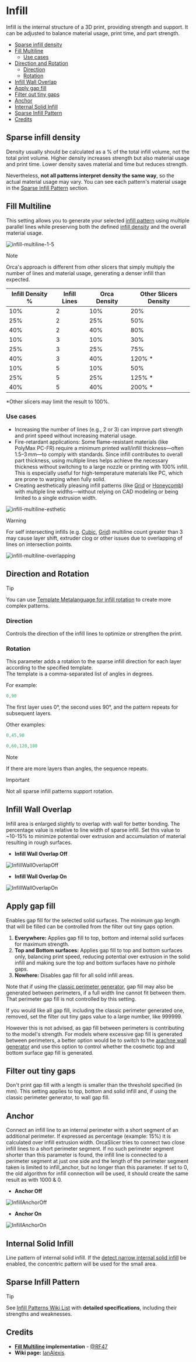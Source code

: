 # Infill

Infill is the internal structure of a 3D print, providing strength and support. It can be adjusted to balance material usage, print time, and part strength.

- [Sparse infill density](#sparse-infill-density)
- [Fill Multiline](#fill-multiline)
  - [Use cases](#use-cases)
- [Direction and Rotation](#direction-and-rotation)
  - [Direction](#direction)
  - [Rotation](#rotation)
- [Infill Wall Overlap](#infill-wall-overlap)
- [Apply gap fill](#apply-gap-fill)
- [Filter out tiny gaps](#filter-out-tiny-gaps)
- [Anchor](#anchor)
- [Internal Solid Infill](#internal-solid-infill)
- [Sparse Infill Pattern](#sparse-infill-pattern)
- [Credits](#credits)

## Sparse infill density

Density usually should be calculated as a % of the total infill volume, not the total print volume.
Higher density increases strength but also material usage and print time. Lower density saves material and time but reduces strength.

Nevertheless, **not all patterns interpret density the same way**, so the actual material usage may vary. You can see each pattern's material usage in the [Sparse Infill Pattern](#sparse-infill-pattern) section.

## Fill Multiline

This setting allows you to generate your selected [infill pattern](#sparse-infill-pattern) using multiple parallel lines while preserving both the defined [infill density](#sparse-infill-density) and the overall material usage.

![infill-multiline-1-5](https://github.com/SoftFever/OrcaSlicer/blob/main/doc/images/fill/infill-multiline-1-5.gif?raw=true)

> [!NOTE]
> Orca's approach is different from other slicers that simply multiply the number of lines and material usage, generating a denser infill than expected.
>
>| Infill   Density % | Infill Lines | Orca Density | Other Slicers Density |
>|--------------------|--------------|--------------|-----------------------|
>| 10%                | 2            | 10%          | 20%                   |
>| 25%                | 2            | 25%          | 50%                   |
>| 40%                | 2            | 40%          | 80%                   |
>| 10%                | 3            | 10%          | 30%                   |
>| 25%                | 3            | 25%          | 75%                   |
>| 40%                | 3            | 40%          | 120% *                |
>| 10%                | 5            | 10%          | 50%                   |
>| 25%                | 5            | 25%          | 125% *                |
>| 40%                | 5            | 40%          | 200% *                |
>
> *Other slicers may limit the result to 100%.

### Use cases

- Increasing the number of lines (e.g., 2 or 3) can improve part strength and print speed without increasing material usage.
- Fire-retardant applications: Some flame-resistant materials (like PolyMax PC-FR) require a minimum printed wall/infill thickness—often 1.5–3 mm—to comply with standards. Since infill contributes to overall part thickness, using multiple lines helps achieve the necessary thickness without switching to a large nozzle or printing with 100% infill. This is especially useful for high-temperature materials like PC, which are prone to warping when fully solid.
- Creating aesthetically pleasing infill patterns (like [Grid](strength_settings_patterns#grid) or [Honeycomb](strength_settings_patterns#honeycomb)) with multiple line widths—without relying on CAD modeling or being limited to a single extrusion width.

![infill-multiline-esthetic](https://github.com/SoftFever/OrcaSlicer/blob/main/doc/images/fill/infill-multiline-esthetic.gif?raw=true)

> [!WARNING]
> For self intersecting infills (e.g. [Cubic](strength_settings_patterns#cubic), [Grid](strength_settings_patterns#grid)) multiline count greater than 3 may cause layer shift, extruder clog or other issues due to overlapping of lines on intersection points.
>
> ![infill-multiline-overlapping](https://github.com/SoftFever/OrcaSlicer/blob/main/doc/images/fill/infill-multiline-overlapping.gif?raw=true)

## Direction and Rotation

> [!TIP]
> You can use [Template Metalanguage for infill rotation](strength_settings_infill_rotation_template_metalanguage) to create more complex patterns.

### Direction

Controls the direction of the infill lines to optimize or strengthen the print.

### Rotation

This parameter adds a rotation to the sparse infill direction for each layer according to the specified template.  
The template is a comma-separated list of angles in degrees.

For example:

```c++
0,90
```

The first layer uses 0°, the second uses 90°, and the pattern repeats for subsequent layers.

Other examples:

```c++
0,45,90
```

```c++
0,60,120,180
```

> [!NOTE]
> If there are more layers than angles, the sequence repeats.

> [!IMPORTANT]
> Not all sparse infill patterns support rotation.

## Infill Wall Overlap

Infill area is enlarged slightly to overlap with wall for better bonding. The percentage value is relative to line width of sparse infill. Set this value to ~10-15% to minimize potential over extrusion and accumulation of material resulting in rough surfaces.

- **Infill Wall Overlap Off**

![InfillWallOverlapOff](https://github.com/SoftFever/OrcaSlicer/blob/main/doc/images/fill/InfillWallOverlapOff.svg?raw=true)

- **Infill Wall Overlap On**

![InfillWallOverlapOn](https://github.com/SoftFever/OrcaSlicer/blob/main/doc/images/fill/InfillWallOverlapOn.svg?raw=true)

## Apply gap fill

Enables gap fill for the selected solid surfaces. The minimum gap length that will be filled can be controlled from the filter out tiny gaps option.

1. **Everywhere:** Applies gap fill to top, bottom and internal solid surfaces for maximum strength.
2. **Top and Bottom surfaces:** Applies gap fill to top and bottom surfaces only, balancing print speed, reducing potential over extrusion in the solid infill and making sure the top and bottom surfaces have no pinhole gaps.
3. **Nowhere:** Disables gap fill for all solid infill areas.

Note that if using the [classic perimeter generator](quality_settings_wall_generator#classic), gap fill may also be generated between perimeters, if a full width line cannot fit between them.
That perimeter gap fill is not controlled by this setting.

If you would like all gap fill, including the classic perimeter generated one, removed, set the filter out tiny gaps value to a large number, like 999999.

However this is not advised, as gap fill between perimeters is contributing to the model's strength. For models where excessive gap fill is generated between perimeters, a better option would be to switch to the [arachne wall generator](quality_settings_wall_generator#arachne) and use this option to control whether the cosmetic top and bottom surface gap fill is generated.

## Filter out tiny gaps

Don't print gap fill with a length is smaller than the threshold specified (in mm). This setting applies to top, bottom and solid infill and, if using the classic perimeter generator, to wall gap fill.

## Anchor

Connect an infill line to an internal perimeter with a short segment of an additional perimeter. If expressed as percentage (example: 15%) it is calculated over infill extrusion width.
OrcaSlicer tries to connect two close infill lines to a short perimeter segment. If no such perimeter segment shorter than this parameter is found, the infill line is connected to a perimeter segment at just one side and the length of the perimeter segment taken is limited to infill_anchor, but no longer than this parameter. If set to 0, the old algorithm for infill connection will be used, it should create the same result as with 1000 & 0.

- **Anchor Off**

![InfillAnchorOff](https://github.com/SoftFever/OrcaSlicer/blob/main/doc/images/fill/InfillAnchorOff.png?raw=true)

- **Anchor On**

![InfillAnchorOn](https://github.com/SoftFever/OrcaSlicer/blob/main/doc/images/fill/InfillAnchorOn.png?raw=true)

## Internal Solid Infill

Line pattern of internal solid infill. If the [detect narrow internal solid infill](strength_settings_advanced#detect-narrow-internal-solid-infill) be enabled, the concentric pattern will be used for the small area.

## Sparse Infill Pattern

> [!TIP]
> See [Infill Patterns Wiki List](strength_settings_patterns) with **detailed specifications**, including their strengths and weaknesses.

## Credits

- **[Fill Multiline](#fill-multiline) implementation** - [@RF47](https://github.com/RF47)
- **Wiki page:** [IanAlexis](https://github.com/IanAlexis).
